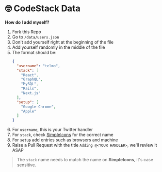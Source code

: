# 🤓 CodeStack Data

**How do I add myself?**

1. Fork this Repo
1. Go to `/data/users.json`
1. Don't add yourself right at the beginning of the file
1. Add yourself randomly in the middle of the file
1. The format should be:
    ```json
    {
      "username": "telmo",
      "stack": [
        "React",
        "GraphQL",
        "MySQL",
        "Rails",
        "Next.js"
      ],
      "setup": [
        "Google Chrome",
        "Apple"
      ]
   }
   ```
1. For `username`, this is your Twitter handler
1. For `stack`, check [SimpleIcons](https://simpleicons.org) for the correct name
1. For `setup` add entries such as browsers and machine
1. Raise a Pull Request with the title `Adding @<YOUR HANDLER>`, we'll review it ASAP

> The `stack` name needs to match the name on **SimpleIcons**, it's case sensitive.
